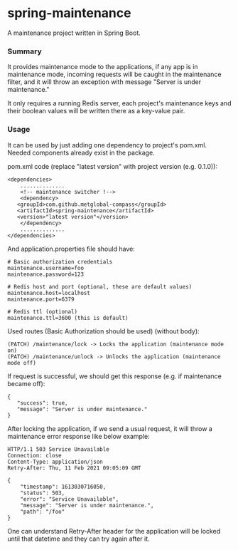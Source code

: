 # spring-maintenance
A maintenance project written in Spring Boot.

### Summary

It provides maintenance mode to the applications, if any app is in maintenance mode,
incoming requests will be caught in the maintenance filter, and it will throw an 
exception with message "Server is under maintenance."

It only requires a running Redis server, each project's maintenance keys and their
boolean values will be written there as a key-value pair.

### Usage

It can be used by just adding one dependency to project's pom.xml. Needed components
already exist in the package.

pom.xml code (replace "latest version" with project version (e.g. 0.1.0)):

 ```
 <dependencies>
     ..............
     <!-- maintenance switcher !-->
     <dependency>
 	<groupId>com.github.metglobal-compass</groupId>
 	<artifactId>spring-maintenance</artifactId>
 	<version>"latest version"</version>
     </dependency>
     ..............
 </dependencies>
 ```

And application.properties file should have:

```
# Basic authorization credentials
maintenance.username=foo
maintenance.password=123

# Redis host and port (optional, these are default values)
maintenance.host=localhost
maintenance.port=6379

# Redis ttl (optional)
maintenance.ttl=3600 (this is default)
```

Used routes (Basic Authorization should be used) (without body):

```
(PATCH) /maintenance/lock -> Locks the application (maintenance mode on)
(PATCH) /maintenance/unlock -> Unlocks the application (maintenance mode off)
```

If request is successful, we should get this response (e.g. if maintenance became off):

```
{
   "success": true,
   "message": "Server is under maintenance."
}
```

After locking the application, if we send a usual request, it will throw
a maintenance error response like below example:

```
HTTP/1.1 503 Service Unavailable
Connection: close
Content-Type: application/json
Retry-After: Thu, 11 Feb 2021 09:05:09 GMT

{
    "timestamp": 1613030716050,
    "status": 503,
    "error": "Service Unavailable",
    "message": "Server is under maintenance.",
    "path": "/foo"
}
```

One can understand Retry-After header for the application will be locked until
that datetime and they can try again after it.